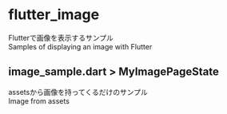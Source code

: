 # flutter_image

Flutterで画像を表示するサンプル  
Samples of displaying an image with Flutter

## image_sample.dart > MyImagePageState

assetsから画像を持ってくるだけのサンプル  
Image from assets
